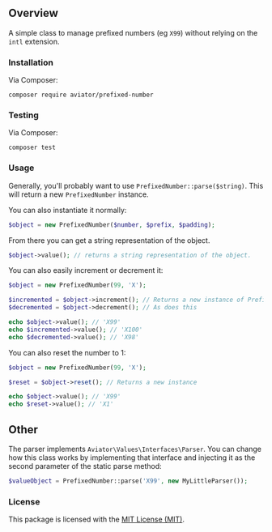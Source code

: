 ## Overview

A simple class to manage prefixed numbers (eg `X99`) without relying on the `intl` extension. 

### Installation

Via Composer:

```
composer require aviator/prefixed-number
```

### Testing

Via Composer:

```
composer test
```

### Usage

Generally, you'll probably want to use `PrefixedNumber::parse($string)`. This will return a new `PrefixedNumber` instance.

You can also instantiate it normally:

```php
$object = new PrefixedNumber($number, $prefix, $padding);
```

From there you can get a string representation of the object.

```php
$object->value(); // returns a string representation of the object. 
```

You can also easily increment or decrement it:

```php
$object = new PrefixedNumber(99, 'X');

$incremented = $object->increment(); // Returns a new instance of PrefixedNumber
$decremented = $object->decrement(); // As does this

echo $object->value(); // 'X99'
echo $incremented->value(); // 'X100'
echo $decremented->value(); // 'X98'
```

You can also reset the number to 1:

```php
$object = new PrefixedNumber(99, 'X');

$reset = $object->reset(); // Returns a new instance

echo $object->value(); // 'X99'
echo $reset->value(); // 'X1'
```

## Other

The parser implements `Aviator\Values\Interfaces\Parser`. You can change how this class works by implementing that interface and injecting it as the second parameter of the static parse method:

```php
$valueObject = PrefixedNumber::parse('X99', new MyLittleParser());
```

### License

This package is licensed with the [MIT License (MIT)](LICENSE).

